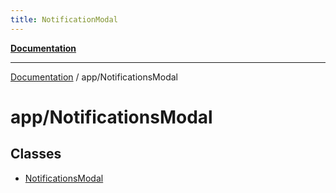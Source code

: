 ```yaml
---
title: NotificationModal
---
```


[**Documentation**](../../index.md)

***

[Documentation](../../index.md) / app/NotificationsModal

# app/NotificationsModal

## Classes

- [NotificationsModal](classes/NotificationsModal.md)
